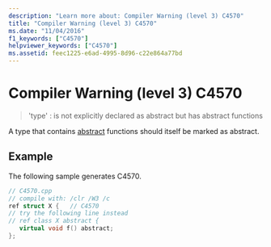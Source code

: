 ```yaml
---
description: "Learn more about: Compiler Warning (level 3) C4570"
title: "Compiler Warning (level 3) C4570"
ms.date: "11/04/2016"
f1_keywords: ["C4570"]
helpviewer_keywords: ["C4570"]
ms.assetid: feec1225-e6ad-4995-8d96-c22e864a77bd
---
```

# Compiler Warning (level 3) C4570

> 'type' : is not explicitly declared as abstract but has abstract functions

A type that contains [abstract](../../extensions/abstract-cpp-component-extensions.md) functions should itself be marked as abstract.

## Example

The following sample generates C4570.

```cpp
// C4570.cpp
// compile with: /clr /W3 /c
ref struct X {   // C4570
// try the following line instead
// ref class X abstract {
   virtual void f() abstract;
};
```
